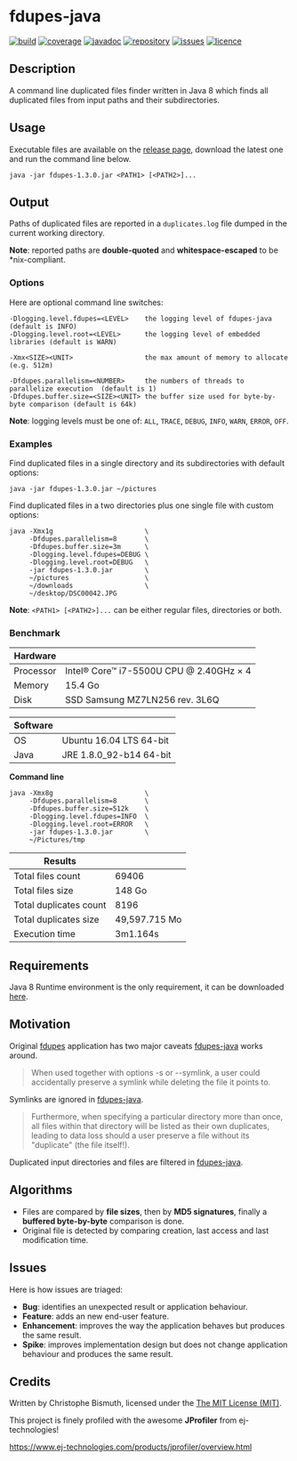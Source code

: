 # fdupes-java

[![build](https://travis-ci.org/cbismuth/fdupes-java.svg?branch=master)](https://travis-ci.org/cbismuth/fdupes-java)
[![coverage](https://coveralls.io/repos/github/cbismuth/fdupes-java/badge.svg?branch=master)](https://coveralls.io/github/cbismuth/fdupes-java?branch=master)
[![javadoc](http://javadoc.io/badge/com.github.cbismuth/fdupes-java.svg)](http://javadoc.io/doc/com.github.cbismuth/fdupes-java)
[![repository](https://maven-badges.herokuapp.com/maven-central/com.github.cbismuth/fdupes-java/badge.svg)](https://maven-badges.herokuapp.com/maven-central/com.github.cbismuth/fdupes-java/)
[![issues](https://img.shields.io/github/issues/cbismuth/fdupes-java.svg)](https://github.com/cbismuth/fdupes-java/issues)
[![licence](https://img.shields.io/badge/license-MIT-blue.svg)](https://raw.githubusercontent.com/cbismuth/fdupes-java/master/LICENSE.md)

## Description

A command line duplicated files finder written in Java 8 which finds all duplicated files from input paths and their subdirectories.

## Usage

Executable files are available on the [release page](https://github.com/cbismuth/fdupes-java/releases), download the latest one and run the command line below. 

```
java -jar fdupes-1.3.0.jar <PATH1> [<PATH2>]...
```

## Output

Paths of duplicated files are reported in a `duplicates.log` file dumped in the current working directory.

**Note**: reported paths are **double-quoted** and **whitespace-escaped** to be *nix-compliant.

### Options

Here are optional command line switches:

```
-Dlogging.level.fdupes=<LEVEL>    the logging level of fdupes-java        (default is INFO)
-Dlogging.level.root=<LEVEL>      the logging level of embedded libraries (default is WARN)

-Xmx<SIZE><UNIT>                  the max amount of memory to allocate (e.g. 512m)

-Dfdupes.parallelism=<NUMBER>     the numbers of threads to parallelize execution  (default is 1)
-Dfdupes.buffer.size=<SIZE><UNIT> the buffer size used for byte-by-byte comparison (default is 64k)
```

**Note**: logging levels must be one of: `ALL`, `TRACE`, `DEBUG`, `INFO`, `WARN`, `ERROR`, `OFF`.

### Examples

Find duplicated files in a single directory and its subdirectories with default options:

```
java -jar fdupes-1.3.0.jar ~/pictures
```

Find duplicated files in a two directories plus one single file with custom options:

```
java -Xmx1g                       \
     -Dfdupes.parallelism=8       \
     -Dfdupes.buffer.size=3m      \
     -Dlogging.level.fdupes=DEBUG \
     -Dlogging.level.root=DEBUG   \
     -jar fdupes-1.3.0.jar        \
     ~/pictures                   \
     ~/downloads                  \
     ~/desktop/DSC00042.JPG
```

**Note**: `<PATH1> [<PATH2>]...` can be either regular files, directories or both.

### Benchmark

| Hardware  |                                         |
| --------- | ----------------------------------------|
| Processor | Intel® Core™ i7-5500U CPU @ 2.40GHz × 4 |
| Memory    | 15.4 Go                                 |
| Disk      | SSD Samsung MZ7LN256 rev. 3L6Q          |

| Software  |                         |
| --------- | ------------------------|
| OS        | Ubuntu 16.04 LTS 64-bit |
| Java      | JRE 1.8.0_92-b14 64-bit |

**Command line**

```
java -Xmx8g                       \
     -Dfdupes.parallelism=8       \
     -Dfdupes.buffer.size=512k    \
     -Dlogging.level.fdupes=INFO  \
     -Dlogging.level.root=ERROR   \
     -jar fdupes-1.3.0.jar        \
     ~/Pictures/tmp
```

| Results                |                     |
| ---------------------- | ------------------- |
| Total files count      | 69406               |
| Total files size       | 148 Go              |
| Total duplicates count | 8196                |
| Total duplicates size  | 49,597.715 Mo       |
| Execution time         | 3m1.164s            |

## Requirements

Java 8 Runtime environment is the only requirement, it can be downloaded [here](http://www.oracle.com/technetwork/java/javase/downloads/index.html).

## Motivation

Original [fdupes](https://github.com/adrianlopezroche/fdupes) application has two major caveats [fdupes-java](https://github.com/cbismuth/fdupes-java) works around.

> When  used  together  with  options  -s  or  --symlink,  a  user  could
  accidentally preserve a symlink while deleting the file it points to.

Symlinks are ignored in [fdupes-java](https://github.com/cbismuth/fdupes-java).

> Furthermore, when specifying a particular directory more than once, all
  files  within  that  directory  will be listed as their own duplicates,
  leading to data  loss  should  a  user  preserve  a  file  without  its
  "duplicate" (the file itself!).

Duplicated input directories and files are filtered in [fdupes-java](https://github.com/cbismuth/fdupes-java).

## Algorithms

 * Files are compared by **file sizes**, then by **MD5 signatures**, finally a **buffered byte-by-byte** comparison is done.
 * Original file is detected by comparing creation, last access and last modification time.

## Issues

Here is how issues are triaged:

* **Bug**: identifies an unexpected result or application behaviour.
* **Feature**: adds an new end-user feature.
* **Enhancement**: improves the way the application behaves but produces the same result.
* **Spike**: improves implementation design but does not change application behaviour and produces the same result.

## Credits

Written by Christophe Bismuth, licensed under the [The MIT License (MIT)](LICENSE.md).

This project is finely profiled with the awesome **JProfiler** from ej-technologies!

https://www.ej-technologies.com/products/jprofiler/overview.html
